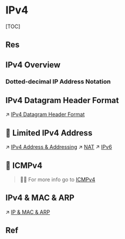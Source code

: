 # IPv4

[TOC]



## Res


## IPv4 Overview
### Dotted-decimal IP Address Notation



## IPv4 Datagram Header Format
↗ [IPv4 Datagram Header Format](IPv4%20Datagram%20Header%20Format.md)



## 🚚 Limited IPv4 Address
↗ [IPv4 Address & Addressing](IPv4%20Address%20&%20Addressing.md)
↗ [NAT](../../MiddleBoxes/NAT/NAT.md)
↗ [IPv6](../IPv6/IPv6.md)



## 🛂 ICMPv4
> 🏃‍♂ For more info go to  [ICMPv4](../../Control%20Plane%20(Routing%20&%20Managements)/IP%20Layer%20Network%20Management/ICMP%20(Internet%20Control%20Message%20Protocol)/ICMPv4.md) 



## IPv4 & MAC & ARP
↗ [IP & MAC & ARP](../IP%20&%20MAC%20&%20ARP.md)



## Ref

